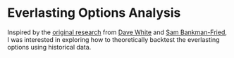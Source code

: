 # Everlasting Options Analysis
Inspired by the [original research](https://www.paradigm.xyz/2021/05/everlasting-options/) from [Dave White](https://twitter.com/_Dave__White_) and [Sam Bankman-Fried](https://twitter.com/SBF_Alameda), I was interested in exploring how to theoretically backtest the everlasting options using historical data.
